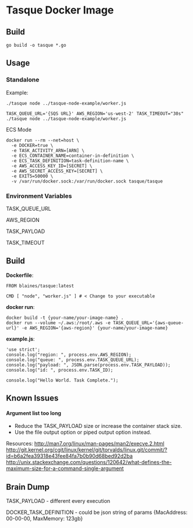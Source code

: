 # Tasque Docker Image

## Build

```
go build -o tasque *.go
```

## Usage

### Standalone

Example:
```
./tasque node ../tasque-node-example/worker.js
```

```
TASK_QUEUE_URL='{SQS URL}' AWS_REGION='us-west-2' TASK_TIMEOUT="30s" ./tasque node ../tasque-node-example/worker.js
```

ECS Mode
```
docker run --rm --net=host \
  -e DOCKER=true \
  -e TASK_ACTIVITY_ARN=[ARN] \
  -e ECS_CONTAINER_NAME=container-in-definition \
  -e ECS_TASK_DEFINITION=task-definition-name \
  -e AWS_ACCESS_KEY_ID=[SECRET] \
  -e AWS_SECRET_ACCESS_KEY=[SECRET] \
  -e EXIT5=50000 \
  -v /var/run/docker.sock:/var/run/docker.sock tasque/tasque
```

### Environment Variables

TASK_QUEUE_URL

AWS_REGION

TASK_PAYLOAD

TASK_TIMEOUT

## Build

__Dockerfile__:
```
FROM blaines/tasque:latest

CMD [ "node", "worker.js" ] # < Change to your executable
```

__docker run__:
```
docker build -t {your-name/your-image-name} .
docker run --volume ~/.aws:/root/.aws -e TASK_QUEUE_URL='{aws-queue-url}' -e AWS_REGION='{aws-region}' {your-name/your-image-name}
```

__example.js__:
```
'use strict';
console.log("region: ", process.env.AWS_REGION);
console.log("queue: ", process.env.TASK_QUEUE_URL);
console.log("payload: ", JSON.parse(process.env.TASK_PAYLOAD));
console.log("id: ", process.env.TASK_ID);

console.log("Hello World. Task Complete.");
```

## Known Issues

#### Argument list too long
- Reduce the TASK_PAYLOAD size or increase the container stack size.
- Use the file output option or piped output option instead.

Resources:
http://man7.org/linux/man-pages/man2/execve.2.html
http://git.kernel.org/cgit/linux/kernel/git/torvalds/linux.git/commit/?id=b6a2fea39318e43fee84fa7b0b90d68bed92d2ba
http://unix.stackexchange.com/questions/120642/what-defines-the-maximum-size-for-a-command-single-argument


## Brain Dump

TASK_PAYLOAD - different every execution

DOCKER_TASK_DEFINITION - could be json string of params {MacAddress: 00-00-00, MaxMemory: 123gb}
